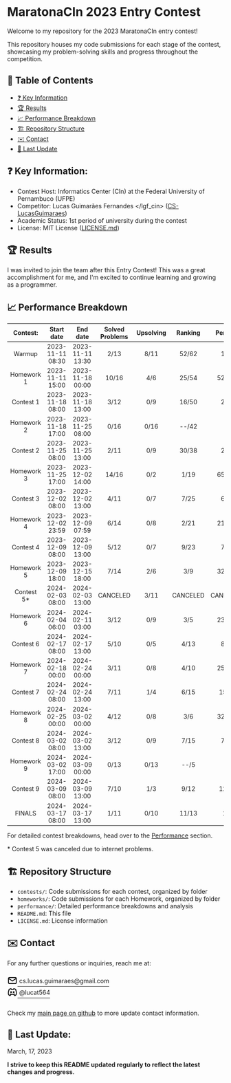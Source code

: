 # MaratonaCIn 2023 Entry Contest

Welcome to my repository for the 2023 MaratonaCIn entry contest!

This repository houses my code submissions for each stage of the contest,
showcasing my problem-solving skills and progress throughout the competition.

## 📖 Table of Contents

- [❓ Key Information](#key-information)
- [🏆 Results](#results)
- [📈 Performance Breakdown](#performance-breakdown)
- [️🏗️ Repository Structure](#repository-structure)
- [✉️ Contact](#contact)
- [🔄 Last Update](#last-update)

## ❓ Key Information: <a name="key-information"></a>

- Contest Host: Informatics Center (CIn) at the Federal University of Pernambuco
  (UFPE)
- Competitor: Lucas Guimarães Fernandes </lgf_cin>
  ([CS-LucasGuimaraes](https://github.com/CS-LucasGuimaraes))
- Academic Status: 1st period of university during the contest
- License: MIT License
  ([LICENSE.md](https://github.com/CS-LucasGuimaraes/MaratonaCIn_Entry-2023/blob/main/LICENSE))

## 🏆 Results <a name="results"></a>

I was invited to join the team after this Entry Contest! This was a great
accomplishment for me, and I'm excited to continue learning and growing as a
programmer.

## 📈 Performance Breakdown <a name="performance-breakdown"></a>

|  Contest:   |    Start date    |     End date     | Solved Problems | Upsolving | Ranking  | Penalty  |
| :---------: | :--------------: | :--------------: | :-------------: | :-------: | :------: | :------: |
|   Warmup    | 2023-11-11 08:30 | 2023-11-11 13:30 |      2/13       |   8/11    |  52/62   |   189    |
| Homework 1  | 2023-11-11 15:00 | 2023-11-18 00:00 |      10/16      |    4/6    |  25/54   |  52834   |
|  Contest 1  | 2023-11-18 08:00 | 2023-11-18 13:00 |      3/12       |    0/9    |  16/50   |   251    |
| Homework 2  | 2023-11-18 17:00 | 2023-11-25 08:00 |      0/16       |   0/16    |  --/42   |    0     |
|  Contest 2  | 2023-11-25 08:00 | 2023-11-25 13:00 |      2/11       |    0/9    |  30/38   |   207    |
| Homework 3  | 2023-11-25 17:00 | 2023-12-02 14:00 |      14/16      |    0/2    |   1/19   |  65947   |
|  Contest 3  | 2023-12-02 08:00 | 2023-12-02 13:00 |      4/11       |    0/7    |   7/25   |   642    |
| Homework 4  | 2023-12-02 23:59 | 2023-12-09 07:59 |      6/14       |    0/8    |   2/21   |  21976   |
|  Contest 4  | 2023-12-09 08:00 | 2023-12-09 13:00 |      5/12       |    0/7    |   9/23   |   709    |
| Homework 5  | 2023-12-09 18:00 | 2023-12-15 18:00 |      7/14       |    2/6    |   3/9    |  32179   |
| Contest 5\* | 2024-02-03 08:00 | 2024-02-03 13:00 |    CANCELED     |   3/11    | CANCELED | CANCELED |
| Homework 6  | 2024-02-04 06:00 | 2024-02-11 03:00 |      3/12       |    0/9    |   3/5    |  23727   |
|  Contest 6  | 2024-02-17 08:00 | 2024-02-17 13:00 |      5/10       |    0/5    |   4/13   |   895    |
| Homework 7  | 2024-02-18 00:00 | 2024-02-24 00:00 |      3/11       |    0/8    |   4/10   |  25516   |
|  Contest 7  | 2024-02-24 08:00 | 2024-02-24 13:00 |      7/11       |    1/4    |   6/15   |   1500   |
| Homework 8  | 2024-02-25 00:00 | 2024-03-02 00:00 |      4/12       |    0/8    |   3/6    |  32962   |
|  Contest 8  | 2024-03-02 08:00 | 2024-03-02 13:00 |      3/12       |    0/9    |   7/15   |   759    |
| Homework 9  | 2024-03-02 17:00 | 2024-03-09 00:00 |      0/13       |   0/13    |   --/5   |    0     |
|  Contest 9  | 2024-03-09 08:00 | 2024-03-09 13:00 |      7/10       |    1/3    |   9/12   |   1252   |
|   FINALS    | 2024-03-17 08:00 | 2024-03-17 13:00 |      1/11       |   0/10    |  11/13   |    22    |

For detailed contest breakdowns, head over to the
<a href="https://github.com/CS-LucasGuimaraes/MaratonaCIn_Entry-2023/tree/main/performance">Performance</a>
section.

\* Contest 5 was canceled due to internet problems.

## 🏗️ Repository Structure <a name="repository-structure"></a>

- `contests/`: Code submissions for each contest, organized by folder
- `homeworks/`: Code submissions for each Homework, organized by folder
- `performance/`: Detailed performance breakdowns and analysis
- `README.md`: This file
- `LICENSE.md`: License information

## ✉️ Contact <a name="contact"></a>

For any further questions or inquiries, reach me at:

<div>
<!-- email -->
<a href="mailto:cs.lucas.guimaraes@gmail.com" target="_blank" style="color: currentColor;">
<picture style="position: relative; top: 6px;">
  <source media="(prefers-color-scheme: dark)" srcset="icons/dark-mode/mail.png">
  <img src="assets/icons/light-mode/mail.png" alt="my e-mail" width="24" height="auto">
</picture> cs.lucas.guimaraes@gmail.com
</a>
</div>
<div>
<!-- Discord -->
<a href="https://discord.com/invite/8sPPyjZf" target="_blank" style="color: currentColor; ">
<picture style="position: relative; top: 6px;">
  <source media="(prefers-color-scheme: dark)" srcset="icons/dark-mode/brand-discord.png">
  <img src="assets/icons/light-mode/brand-discord.png" alt="my discord" width="24" height="auto">
</picture> @lucat564
</a>
</div>

\
Check my [main page on github](https://github.com/CS-LucasGuimaraes/) to more update
contact information.

## 🔄 Last Update: <a name="last-update"></a>

March, 17, 2023 <br>

**I strive to keep this README updated regularly to reflect the latest changes
and progress.**
